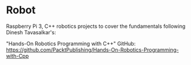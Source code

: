 # Robot
Raspberry Pi 3, C++ robotics projects to cover the fundamentals following Dinesh Tavasalkar's:

"Hands-On Robotics Programming with C++"
GitHub: https://github.com/PacktPublishing/Hands-On-Robotics-Programming-with-Cpp
